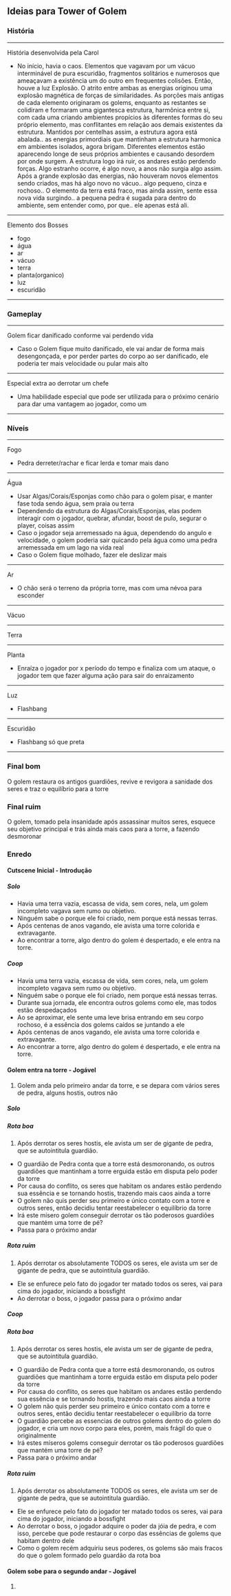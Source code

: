 ## Ideias para Tower of Golem

### História

---

História desenvolvida pela Carol

- No início, havia o caos.
Elementos que vagavam por um vácuo interminável de pura escuridão, fragmentos solitários e numerosos que ameaçavam a existência um do outro em frequentes colisões.
Então, houve a luz Explosão. 
O atrito entre ambas as energias originou uma explosão magnética de forças de similaridades.
As porções mais antigas de cada elemento originaram os golems, enquanto as restantes se colidiram e formaram uma gigantesca estrutura, harmônica entre si, com cada uma criando ambientes propícios às diferentes formas do seu próprio elemento, mas conflitantes em relação aos demais existentes da estrutura.
Mantidos por centelhas assim, a estrutura agora está abalada.. as energias primordiais que mantinham a estrutura harmonica em ambientes isolados, agora brigam. Diferentes elementos estão aparecendo longe de seus próprios ambientes e causando desordem por onde surgem. A estrutura logo irá ruir, os andares estão perdendo forças.
Algo estranho ocorre, é algo novo, a anos não surgia algo assim. Após a grande explosão das energias, não houveram novos elementos sendo criados, mas há algo novo no vácuo.. algo pequeno, cinza e rochoso.. O elemento da terra está fraco, mas ainda assim, sente essa nova vida surgindo.. a pequena pedra é sugada para dentro do ambiente, sem entender como, por que.. ele apenas está ali.

---

Elemento dos Bosses

- fogo
- água
- ar
- vácuo
- terra
- planta(organico)
- luz
- escuridão

---


### Gameplay

---

Golem ficar danificado conforme vai perdendo vida
- Caso o Golem fique muito danificado, ele vai andar de forma mais desengonçada, e por perder partes do corpo ao ser danificado, ele poderia ter mais velocidade ou pular mais alto

---

Especial extra ao derrotar um chefe
- Uma habilidade especial que pode ser utilizada para o próximo cenário para dar uma vantagem ao jogador, como um 

---


### Níveis

---

Fogo
- Pedra derreter/rachar e ficar lerda e tomar mais dano

---

Água
- Usar Algas/Corais/Esponjas como chão para o golem pisar, e manter fase toda sendo água, sem praia ou terra
- Dependendo da estrutura do Algas/Corais/Esponjas, elas podem interagir com o jogador, quebrar, afundar, boost de pulo, segurar o player, coisas assim
- Caso o jogador seja arremessado na água, dependendo do angulo e velocidade, o golem poderia sair quicando pela água como uma pedra arremessada em um lago na vida real
- Caso o Golem fique molhado, fazer ele deslizar mais

---

Ar
- O chão será o terreno da própria torre, mas com  uma névoa para esconder

---

Vácuo

---

Terra

---

Planta

- Enraíza o jogador por x período do tempo e finaliza com um ataque, o jogador tem que fazer alguma ação para sair do enraizamento

---

Luz
- Flashbang

---

Escuridão
- Flashbang só que preta

---



### Final bom
O golem restaura os antigos guardiões, revive e revigora a sanidade dos seres e traz o equilíbrio para a torre



### Final ruim
O golem, tomado pela insanidade após assassinar muitos seres, esquece seu objetivo principal e trás ainda mais caos para a torre, a fazendo desmoronar



### Enredo

#### Cutscene Inicial - Introdução

##### Solo
- Havia uma terra vazia, escassa de vida, sem cores, nela, um golem incompleto vagava sem rumo ou objetivo.
- Ninguém sabe o porque ele foi criado, nem porque está nessas terras.
- Após centenas de anos vagando, ele avista uma torre colorida e extravagante.
- Ao encontrar a torre, algo dentro do golem é despertado, e ele entra na torre.

##### Coop
- Havia uma terra vazia, escassa de vida, sem cores, nela, um golem incompleto vagava sem rumo ou objetivo.
- Ninguém sabe o porque ele foi criado, nem porque está nessas terras.
- Durante sua jornada, ele encontra outros golems como ele, mas todos estão despedaçados
- Ao se aproximar, ele sente uma leve brisa entrando em seu corpo rochoso, é a essência dos golems caídos se juntando a ele
- Após centenas de anos vagando, ele avista uma torre colorida e extravagante.
- Ao encontrar a torre, algo dentro do golem é despertado, e ele entra na torre.

#### Golem entra na torre - Jogável

1. Golem anda pelo primeiro andar da torre, e se depara com vários seres de pedra, alguns hostis, outros não

##### Solo

##### Rota boa
1. Após derrotar os seres hostis, ele avista um ser de gigante de pedra, que se autointitula guardião.
- O guardião de Pedra conta que a torre está desmoronando, os outros guardiões que mantinham a torre erguida estão em disputa pelo poder da torre
- Por causa do conflito, os seres que habitam os andares estão perdendo sua essência e se tornando hostis, trazendo mais caos ainda a torre
- O golem não quis perder seu primeiro e único contato com a torre e outros seres, então decidiu tentar reestabelecer o equilíbrio da torre
- Irá este mísero golem conseguir derrotar os tão poderosos guardiões que mantém uma torre de pé?
- Passa para o próximo andar

##### Rota ruim
1. Após derrotar os absolutamente TODOS os seres, ele avista um ser de gigante de pedra, que se autointitula guardião.
- Ele se enfurece pelo fato do jogador ter matado todos os seres, vai para cima do jogador, iniciando a bossfight
- Ao derrotar o boss, o jogador passa para o próximo andar

##### Coop

##### Rota boa
1. Após derrotar os seres hostis, ele avista um ser de gigante de pedra, que se autointitula guardião.
- O guardião de Pedra conta que a torre está desmoronando, os outros guardiões que mantinham a torre erguida estão em disputa pelo poder da torre
- Por causa do conflito, os seres que habitam os andares estão perdendo sua essência e se tornando hostis, trazendo mais caos ainda a torre
- O golem não quis perder seu primeiro e único contato com a torre e outros seres, então decidiu tentar reestabelecer o equilíbrio da torre
- O guardião percebe as essencias de outros golems dentro do golem do jogador, e cria um novo corpo para eles, porém, mais frágil do que o originalmente
- Irá estes míseros golems conseguir derrotar os tão poderosos guardiões que mantém uma torre de pé?
- Passa para o próximo andar

##### Rota ruim
1. Após derrotar os absolutamente TODOS os seres, ele avista um ser de gigante de pedra, que se autointitula guardião.
- Ele se enfurece pelo fato do jogador ter matado todos os seres, vai para cima do jogador, iniciando a bossfight
- Ao derrotar o boss, o jogador adquire o poder da jóia de pedra, e com isso, percebe que pode restaurar o corpo das essências de golems que habitam dentro dele
- Como o golem recém adquiriu seus poderes, os golems são mais fracos do que o golem formado pelo guardão da rota boa

#### Golem sobe para o segundo andar  - Jogável

1. 





